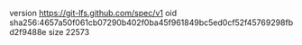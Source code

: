 version https://git-lfs.github.com/spec/v1
oid sha256:4657a50f061cb07290b402f0ba45f961849bc5ed0cf52f45769298fbd2f9488e
size 22573
